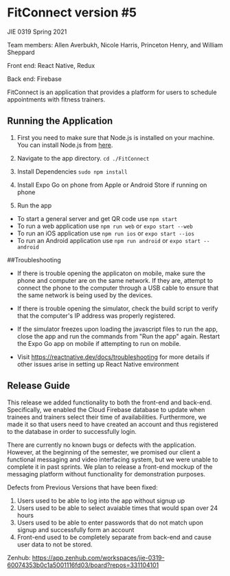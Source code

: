 # FitConnect version #5
JIE 0319 Spring 2021 

Team members: Allen Averbukh, Nicole Harris, Princeton Henry, and William Sheppard

Front end: React Native, Redux

Back end: Firebase

FitConnect is an application that provides a platform for users to schedule appointments with fitness trainers. 

## Running the Application

1. First you need to make sure that Node.js is installed on your machine. You can install Node.js from [here](https://nodejs.org/en/download/).

1. Navigate to the app directory. `cd ./FitConnect`

1. Install Dependencies `sudo npm install`

1. Install Expo Go on phone from Apple or Android Store if running on phone 

1. Run the app

* To start a general server and get QR code use `npm start`
* To run a web application use `npm run web` or `expo start --web`
* To run an iOS application use `npm run ios` or `expo start --ios` 
* To run an Android application use `npm run android` or `expo start --android`

##Troubleshooting 
* If there is trouble opening the applicaton on mobile, make sure the phone and computer are on the same network. If they are, attempt to connect the phone to the computer through a USB cable to ensure that the same network is being used by the devices. 

* If there is trouble opening the simulator, check the build script to verify that the computer's IP address was properly registered. 

* If the simulator freezes upon loading the javascript files to run the app, close the app and run the commands from "Run the app" again. Restart the Expo Go app on mobile if attempting to run on mobile. 

* Visit https://reactnative.dev/docs/troubleshooting for more details if other issues arise in setting up React Native environment 


## Release Guide
This release we added functionality to both the front-end and back-end. Specifically, we enabled the Cloud Firebase database to update when trainees and trainers select their time of availabilities. Furthermore, we made it so that users need to have created an account and thus registered to the database in order to successfully login. 

There are currently no known bugs or defects with the application. However, at the beginning of the semester, we promised our client a functional messaging and video interfacing system, but we were unable to complete it in past sprints. 
We plan to release a front-end mockup of the messaging platform without functionality for demonstration purposes. 

Defects from Previous Versions that have been fixed: 
1. Users used to be able to log into the app without signup up
2. Users used to be able to select avaiable times that would span over 24 hours 
3. Users used to be able to enter passwords that do not match upon signup and successfully form an account 
4. Front-end used to be completely separate from back-end and cause user data to not be stored. 




Zenhub: https://app.zenhub.com/workspaces/jie-0319-60074353b0c1a5001116fd03/board?repos=331104101
